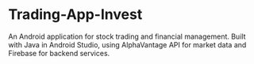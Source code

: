 # Trading-App-Invest
An Android application for stock trading and financial management. Built with Java in Android Studio, using AlphaVantage API for market data and Firebase for backend services.
